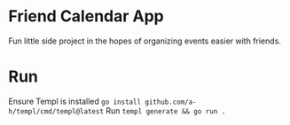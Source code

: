 # Friend Calendar App

Fun little side project in the hopes of organizing events easier with friends.

# Run
Ensure Templ is installed
`go install github.com/a-h/templ/cmd/templ@latest`
Run
`templ generate && go run .`
